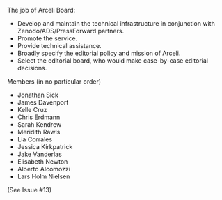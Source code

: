 The job of Arceli Board:
- Develop and maintain the technical infrastructure in conjunction with Zenodo/ADS/PressForward partners.
- Promote the service.
- Provide technical assistance.
- Broadly specify the editorial policy and mission of Arceli.
- Select the editorial board, who would make case-by-case editorial decisions.

Members (in no particular order)
 - Jonathan Sick
 - James Davenport
 - Kelle Cruz
 - Chris Erdmann
 - Sarah Kendrew
 - Meridith Rawls 
 - Lia Corrales
 - Jessica Kirkpatrick
 - Jake Vanderlas
 - Elisabeth Newton
 - Alberto Alcomozzi
 - Lars Holm Nielsen 

(See Issue #13)
